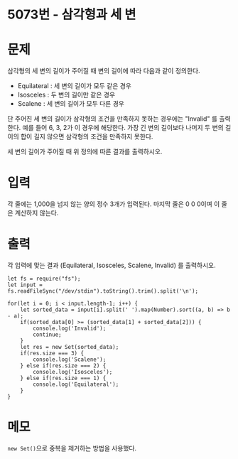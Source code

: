   # 5073번 - 삼각형과 세 변

  # 문제
삼각형의 세 변의 길이가 주어질 때 변의 길이에 따라 다음과 같이 정의한다.

- Equilateral :  세 변의 길이가 모두 같은 경우
- Isosceles : 두 변의 길이만 같은 경우
- Scalene : 세 변의 길이가 모두 다른 경우

단 주어진 세 변의 길이가 삼각형의 조건을 만족하지 못하는 경우에는 "Invalid" 를 출력한다. 예를 들어 6, 3, 2가 이 경우에 해당한다. 가장 긴 변의 길이보다 나머지 두 변의 길이의 합이 길지 않으면 삼각형의 조건을 만족하지 못한다.

세 변의 길이가 주어질 때 위 정의에 따른 결과를 출력하시오.

  # 입력
각 줄에는 1,000을 넘지 않는 양의 정수 3개가 입력된다. 마지막 줄은 0 0 0이며 이 줄은 계산하지 않는다.

  # 출력
각 입력에 맞는 결과 (Equilateral, Isosceles, Scalene, Invalid) 를 출력하시오.
```
let fs = require("fs");
let input = fs.readFileSync("/dev/stdin").toString().trim().split('\n');

for(let i = 0; i < input.length-1; i++) {
    let sorted_data = input[i].split(' ').map(Number).sort((a, b) => b - a);
    if(sorted_data[0] >= (sorted_data[1] + sorted_data[2])) {
        console.log('Invalid');
        continue;
    }
    let res = new Set(sorted_data);
    if(res.size === 3) {
        console.log('Scalene');
    } else if(res.size === 2) {
        console.log('Isosceles');
    } else if(res.size === 1) {
        console.log('Equilateral');
    }
}
```


  # 메모
  `new Set()`으로 중복을 제거하는 방법을 사용했다.
